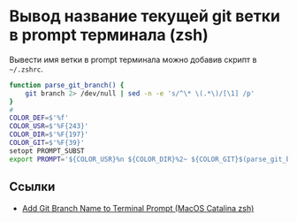 # Вывод название текущей git ветки в prompt терминала (zsh)

Вывести имя ветки в prompt терминала можно добавив скрипт в `~/.zshrc`.

```sh
function parse_git_branch() {
    git branch 2> /dev/null | sed -n -e 's/^\* \(.*\)/[\1] /p'
}
#
COLOR_DEF=$'%f'
COLOR_USR=$'%F{243}'
COLOR_DIR=$'%F{197}'
COLOR_GIT=$'%F{39}'
setopt PROMPT_SUBST
export PROMPT='${COLOR_USR}%n ${COLOR_DIR}%2~ ${COLOR_GIT}$(parse_git_branch)${COLOR_DEF}$ '
```

## Ссылки

- [Add Git Branch Name to Terminal Prompt (MacOS Catalina zsh)](https://gist.github.com/reinvanoyen/05bcfe95ca9cb5041a4eafd29309ff29?permalink_comment_id=4117181#gistcomment-4117181)
